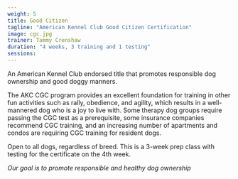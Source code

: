 ```yaml
---
weight: 5
title: Good Citizen
tagline: "American Kennel Club Good Citizen Certification"
image: cgc.jpg
trainer: Tammy Crenshaw
duration: "4 weeks, 3 training and 1 testing"
sessions:
---
```

An American Kennel Club endorsed title that promotes responsible dog ownership 
and good doggy manners.

The AKC CGC program provides an excellent foundation for training in other fun 
activities such as rally, obedience, and agility, which results in a well-mannered 
dog who is a joy to live with. Some therapy dog groups require passing the CGC 
test as a prerequisite, some insurance companies recommend CGC training, and 
an increasing number of apartments and condos are requiring CGC training for 
resident dogs.

Open to all dogs, regardless of breed. This is a 3-week prep class with 
testing for the certificate on the 4th week.

_Our goal is to promote responsible and healthy dog ownership_